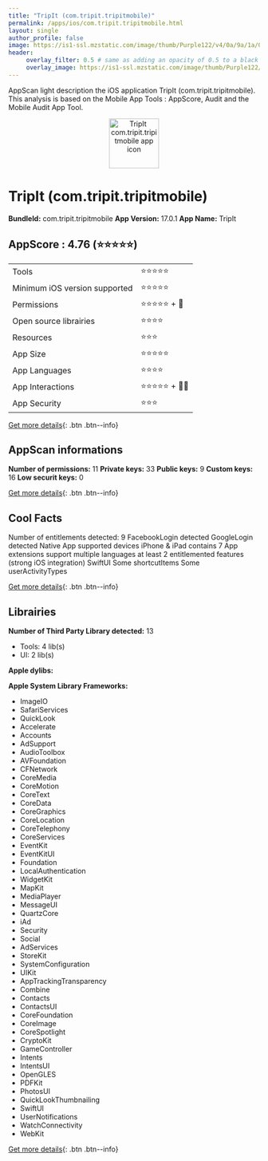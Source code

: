 ```yaml
---
title: "TripIt (com.tripit.tripitmobile)"
permalink: /apps/ios/com.tripit.tripitmobile.html
layout: single
author_profile: false
image: https://is1-ssl.mzstatic.com/image/thumb/Purple122/v4/0a/9a/1a/0a9a1a2e-8f4a-f314-d63e-ca6405a57d6f/AppIcon-0-1x_U007emarketing-0-7-0-85-220.png/512x512bb.jpg
header: 
     overlay_filter: 0.5 # same as adding an opacity of 0.5 to a black background
     overlay_image: https://is1-ssl.mzstatic.com/image/thumb/Purple122/v4/0a/9a/1a/0a9a1a2e-8f4a-f314-d63e-ca6405a57d6f/AppIcon-0-1x_U007emarketing-0-7-0-85-220.png/512x512bb.jpg
---
```

AppScan light description the iOS application TripIt (com.tripit.tripitmobile). This analysis is based on the Mobile App Tools : AppScore, Audit and the Mobile Audit App Tool.

  
  
<div style="text-align: center;"><img src="https://is1-ssl.mzstatic.com/image/thumb/Purple122/v4/0a/9a/1a/0a9a1a2e-8f4a-f314-d63e-ca6405a57d6f/AppIcon-0-1x_U007emarketing-0-7-0-85-220.png/512x512bb.jpg" width="100" height="100" alt="TripIt com.tripit.tripitmobile app icon"></div>  
  
# TripIt (com.tripit.tripitmobile)

**BundleId:** com.tripit.tripitmobile
**App Version:** 17.0.1
**App Name:** TripIt


## AppScore : 4.76 (⭐️⭐️⭐️⭐️⭐️) 

<table>
<tr><td> Tools </td><td> ⭐️⭐️⭐️⭐️⭐️ </td></tr>
<tr><td> Minimum iOS version supported </td><td> ⭐️⭐️⭐️⭐️⭐️ </td></tr>
<tr><td> Permissions </td><td> ⭐️⭐️⭐️⭐️⭐️ + 🌟 </td></tr>
<tr><td> Open source librairies </td><td> ⭐️⭐️⭐️⭐️ </td></tr>
<tr><td> Resources </td><td> ⭐️⭐️⭐️ </td></tr>
<tr><td> App Size </td><td> ⭐️⭐️⭐️⭐️⭐️ </td></tr>
<tr><td> App Languages </td><td> ⭐️⭐️⭐️⭐️ </td></tr>
<tr><td> App Interactions </td><td> ⭐️⭐️⭐️⭐️⭐️ + 🌟🌟 </td></tr>
<tr><td> App Security </td><td> ⭐️⭐️⭐️ </td></tr>
</table>

[Get more details](/pricing.html){: .btn .btn--info}  
  
## AppScan informations 

**Number of permissions:** 11
**Private keys:** 33
**Public keys:** 9
**Custom keys:** 16
**Low securit keys:** 0
  
[Get more details](/pricing.html){: .btn .btn--info}

## Cool Facts

Number of entitlements detected: 9
FacebookLogin detected
GoogleLogin detected
Native App
supported devices iPhone & iPad
contains 7 App extensions
support multiple languages
at least 2 entitlemented features (strong iOS integration)
SwiftUI
Some shortcutItems 
Some userActivityTypes
  
[Get more details](/pricing.html){: .btn .btn--info}

## Librairies 
**Number of Third Party Library detected:** 13
- Tools: 4 lib(s)
- UI: 2 lib(s)

**Apple dylibs:**


**Apple System Library Frameworks:**
- ImageIO
- SafariServices
- QuickLook
- Accelerate
- Accounts
- AdSupport
- AudioToolbox
- AVFoundation
- CFNetwork
- CoreMedia
- CoreMotion
- CoreText
- CoreData
- CoreGraphics
- CoreLocation
- CoreTelephony
- CoreServices
- EventKit
- EventKitUI
- Foundation
- LocalAuthentication
- WidgetKit
- MapKit
- MediaPlayer
- MessageUI
- QuartzCore
- iAd
- Security
- Social
- AdServices
- StoreKit
- SystemConfiguration
- UIKit
- AppTrackingTransparency
- Combine
- Contacts
- ContactsUI
- CoreFoundation
- CoreImage
- CoreSpotlight
- CryptoKit
- GameController
- Intents
- IntentsUI
- OpenGLES
- PDFKit
- PhotosUI
- QuickLookThumbnailing
- SwiftUI
- UserNotifications
- WatchConnectivity
- WebKit


  
[Get more details](/pricing.html){: .btn .btn--info}

